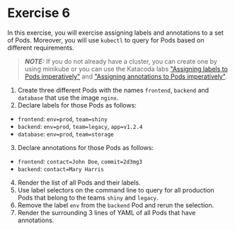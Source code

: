 # Exercise 6

In this exercise, you will exercise assigning labels and annotations to a set of Pods. Moreover, you will use `kubectl` to query for Pods based on different requirements.

> **_NOTE:_** If you do not already have a cluster, you can create one by using minikube or you can use the Katacoda labs ["Assigning labels to Pods imperatively"](https://learning.oreilly.com/scenarios/ckad-labels-assigning/9781098105181/) and ["Assigning annotations to Pods imperatively"](https://learning.oreilly.com/scenarios/ckad-annotations-assigning/9781098105204/).

1. Create three different Pods with the names `frontend`, `backend` and `database` that use the image `nginx`.
2. Declare labels for those Pods as follows:

- `frontend`: `env=prod`, `team=shiny`
- `backend`: `env=prod`, `team=legacy`, `app=v1.2.4`
- `database`: `env=prod`, `team=storage`

3. Declare annotations for those Pods as follows:

- `frontend`: `contact=John Doe`, `commit=2d3mg3`
- `backend`: `contact=Mary Harris`

4. Render the list of all Pods and their labels.
5. Use label selectors on the command line to query for all production Pods that belong to the teams `shiny` and `legacy`.
6. Remove the label `env` from the `backend` Pod and rerun the selection.
7. Render the surrounding 3 lines of YAML of all Pods that have annotations.
